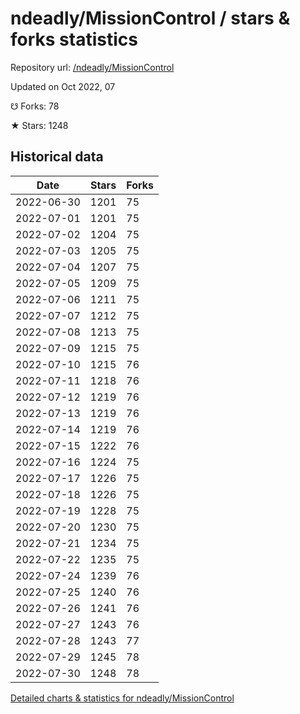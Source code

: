 # ndeadly/MissionControl / stars & forks statistics

Repository url: [/ndeadly/MissionControl](https://github.com/ndeadly/MissionControl)

Updated on Oct 2022, 07

☋ Forks: 78

★ Stars: 1248

## Historical data
| Date | Stars | Forks |
|------|-------|-------|
| 2022-06-30 | 1201 | 75 | 
| 2022-07-01 | 1201 | 75 | 
| 2022-07-02 | 1204 | 75 | 
| 2022-07-03 | 1205 | 75 | 
| 2022-07-04 | 1207 | 75 | 
| 2022-07-05 | 1209 | 75 | 
| 2022-07-06 | 1211 | 75 | 
| 2022-07-07 | 1212 | 75 | 
| 2022-07-08 | 1213 | 75 | 
| 2022-07-09 | 1215 | 75 | 
| 2022-07-10 | 1215 | 76 | 
| 2022-07-11 | 1218 | 76 | 
| 2022-07-12 | 1219 | 76 | 
| 2022-07-13 | 1219 | 76 | 
| 2022-07-14 | 1219 | 76 | 
| 2022-07-15 | 1222 | 76 | 
| 2022-07-16 | 1224 | 75 | 
| 2022-07-17 | 1226 | 75 | 
| 2022-07-18 | 1226 | 75 | 
| 2022-07-19 | 1228 | 75 | 
| 2022-07-20 | 1230 | 75 | 
| 2022-07-21 | 1234 | 75 | 
| 2022-07-22 | 1235 | 75 | 
| 2022-07-24 | 1239 | 76 | 
| 2022-07-25 | 1240 | 76 | 
| 2022-07-26 | 1241 | 76 | 
| 2022-07-27 | 1243 | 76 | 
| 2022-07-28 | 1243 | 77 | 
| 2022-07-29 | 1245 | 78 | 
| 2022-07-30 | 1248 | 78 | 


[Detailed charts & statistics for ndeadly/MissionControl](https://reviewgithub.com/rep/ndeadly/MissionControl)
